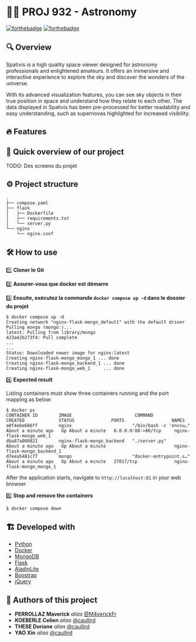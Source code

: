 # 🚀🌌 PROJ 932 - Astronomy

[![forthebadge](http://forthebadge.com/images/badges/built-with-love.svg)](http://forthebadge.com)  [![forthebadge](http://forthebadge.com/images/badges/powered-by-electricity.svg)](http://forthebadge.com)

## 🔍 Overview

Spativis is a high quality space viewer designed for astronomy professionals and enlightened amateurs. It offers an immersive and interactive experience to explore the sky and discover the wonders of the universe.

With its advanced visualization features, you can see sky objects in their true position in space and understand how they relate to each other. The data displayed in Spativis has been pre-processed for better readability and easy understanding, such as supernovas highlighted for increased visibility.

## 🔥  Features
## 👀 Quick overview of our project 

TODO: Des screens du projet 

## ⚙️ Project structure

```
.
├── compose.yaml
├── flask
│   ├── Dockerfile
│   ├── requirements.txt
│   └── server.py
└── nginx
    └── nginx.conf
```

## 🛠️ **How to use** 

1️⃣ **Cloner le Git**

2️⃣ **Assurer-vous que docker est démarre**

3️⃣ **Ensuite, exécutez la commande `docker compose up -d` dans le dossier du projet**

```
$ docker compose up -d
Creating network "nginx-flask-mongo_default" with the default driver
Pulling mongo (mongo:)...
latest: Pulling from library/mongo
423ae2b273f4: Pull complete
...
...
Status: Downloaded newer image for nginx:latest
Creating nginx-flask-mongo_mongo_1 ... done
Creating nginx-flask-mongo_backend_1 ... done
Creating nginx-flask-mongo_web_1     ... done
```

4️⃣ **Expected result**

Listing containers must show three containers running and the port mapping as below:
```
$ docker ps
CONTAINER ID        IMAGE                        COMMAND                  CREATED             STATUS              PORTS                  NAMES
a0f4ebe686ff        nginx                       "/bin/bash -c 'envsu…"   About a minute ago   Up About a minute   0.0.0.0:80->80/tcp     nginx-flask-mongo_web_1
dba87a080821        nginx-flask-mongo_backend   "./server.py"            About a minute ago   Up About a minute                          nginx-flask-mongo_backend_1
d7eea5481c77        mongo                       "docker-entrypoint.s…"   About a minute ago   Up About a minute   27017/tcp              nginx-flask-mongo_mongo_1
```

After the application starts, navigate to `http://localhost:81` in your web browser

5️⃣ **Stop and remove the containers**
```
$ docker compose down
```

## 🏗️ Developed with

* [Python](https://www.python.org/)
* [Docker](https://www.mongodb.com/)
* [MongoDB](https://www.mongodb.com/)
* [Flask](https://www.mongodb.com/)
* [AladinLite](https://www.mongodb.com/)
* [Boostrap](https://nodejs.org/en/)
* [jQuery](https://nodejs.org/en/)

## 💪 Authors of this project

* **PERROLLAZ Maverick** _alias_ [@M4verickFr](https://github.com/M4verickFr)
* **KOEBERLE Celien** _alias_ [@caullird](https://github.com/koeberlc)
* **THESE Doriane** _alias_ [@caullird](https://github.com/thezedoriane)
* **YAO Xin** _alias_ [@caullird](https://github.com/Xin-YAO1)




